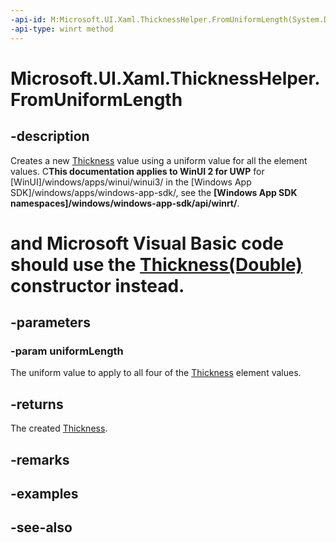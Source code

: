 ```yaml
---
-api-id: M:Microsoft.UI.Xaml.ThicknessHelper.FromUniformLength(System.Double)
-api-type: winrt method
---
```


<!-- Method syntax
public Windows.UI.Xaml.Thickness FromUniformLength(System.Double uniformLength)
-->

# Microsoft.UI.Xaml.ThicknessHelper.FromUniformLength

## -description

Creates a new [Thickness](thickness.md) value using a uniform value for all the element values. C**This documentation applies to WinUI 2 for UWP** for [WinUI]/windows/apps/winui/winui3/ in the [Windows App SDK]/windows/apps/windows-app-sdk/, see the **[Windows App SDK namespaces]/windows/windows-app-sdk/api/winrt/**.

# and Microsoft Visual Basic code should use the [Thickness(Double)](/dotnet/api/windows.ui.xaml.gridlength.-ctor?view=dotnet-uwp-10.0&preserve-view=true#Windows_UI_Xaml_GridLength__ctor_System_Double_) constructor instead.

## -parameters

### -param uniformLength

The uniform value to apply to all four of the [Thickness](thickness.md) element values.

## -returns

The created [Thickness](thickness.md).

## -remarks

## -examples

## -see-also
